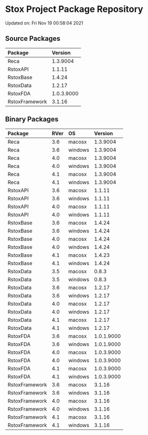 # Stox Project Package Repository


Updated on: Fri Nov 19 00:58:04 2021
## Source Packages

|Package        |Version    |
|:--------------|:----------|
|Reca           |1.3.9004   |
|RstoxAPI       |1.1.11     |
|RstoxBase      |1.4.24     |
|RstoxData      |1.2.17     |
|RstoxFDA       |1.0.3.9000 |
|RstoxFramework |3.1.16     |

## Binary Packages

|Package        |RVer |OS      |Version    |
|:--------------|:----|:-------|:----------|
|Reca           |3.6  |macosx  |1.3.9004   |
|Reca           |3.6  |windows |1.3.9004   |
|Reca           |4.0  |macosx  |1.3.9004   |
|Reca           |4.0  |windows |1.3.9004   |
|Reca           |4.1  |macosx  |1.3.9004   |
|Reca           |4.1  |windows |1.3.9004   |
|RstoxAPI       |3.6  |macosx  |1.1.11     |
|RstoxAPI       |3.6  |windows |1.1.11     |
|RstoxAPI       |4.0  |macosx  |1.1.11     |
|RstoxAPI       |4.0  |windows |1.1.11     |
|RstoxBase      |3.6  |macosx  |1.4.24     |
|RstoxBase      |3.6  |windows |1.4.24     |
|RstoxBase      |4.0  |macosx  |1.4.24     |
|RstoxBase      |4.0  |windows |1.4.24     |
|RstoxBase      |4.1  |macosx  |1.4.23     |
|RstoxBase      |4.1  |windows |1.4.24     |
|RstoxData      |3.5  |macosx  |0.8.3      |
|RstoxData      |3.5  |windows |0.8.3      |
|RstoxData      |3.6  |macosx  |1.2.17     |
|RstoxData      |3.6  |windows |1.2.17     |
|RstoxData      |4.0  |macosx  |1.2.17     |
|RstoxData      |4.0  |windows |1.2.17     |
|RstoxData      |4.1  |macosx  |1.2.17     |
|RstoxData      |4.1  |windows |1.2.17     |
|RstoxFDA       |3.6  |macosx  |1.0.1.9000 |
|RstoxFDA       |3.6  |windows |1.0.1.9000 |
|RstoxFDA       |4.0  |macosx  |1.0.3.9000 |
|RstoxFDA       |4.0  |windows |1.0.3.9000 |
|RstoxFDA       |4.1  |macosx  |1.0.3.9000 |
|RstoxFDA       |4.1  |windows |1.0.3.9000 |
|RstoxFramework |3.6  |macosx  |3.1.16     |
|RstoxFramework |3.6  |windows |3.1.16     |
|RstoxFramework |4.0  |macosx  |3.1.16     |
|RstoxFramework |4.0  |windows |3.1.16     |
|RstoxFramework |4.1  |macosx  |3.1.16     |
|RstoxFramework |4.1  |windows |3.1.16     |
